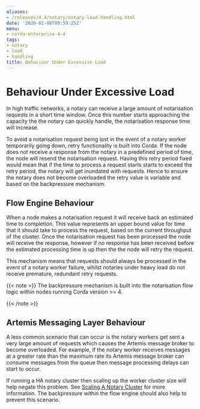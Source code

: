 ```yaml
---
aliases:
- /releases/4.4/notary/notary-load-handling.html
date: '2020-01-08T09:59:25Z'
menu:
- corda-enterprise-4-4
tags:
- notary
- load
- handling
title: Behaviour Under Excessive Load
---
```



# Behaviour Under Excessive Load

In high traffic networks, a notary can receive a large amount of notarisation requests in a short time window. Once this number starts
            approaching the capacity the the notary can quickly handle, the notarisation response time will increase.

To avoid a notarisation request being lost in the event of a notary worker temporarily going down, retry functionality is built into Corda.
            If the node does not receive a response from the notary in a predefined period of time, the node will resend the notarisation request.
            Having this retry period fixed would mean that if the time to process a request starts starts to exceed the retry period, the notary will
            get inundated with requests. Hence to ensure the notary does not become overloaded the retry value is variable and based on the backpressure
            mechanism.


## Flow Engine Behaviour

When a node makes a notarisation request it will receive back an estimated time to completion. This value represents an upper bound value
                for time that it should take to process the request, based on the current throughput of the cluster. Once the notarisation request has been
                processed the node will receive the response, however if no response has been received before the estimated processing time is up then the
                the node will retry the request.

This mechanism means that requests should always be processed in the event of a notary worker failure, whilst notaries under heavy load do
                not receive premature, redundant retry requests.


{{< note >}}
The backpressure mechanism is built into the notarisation flow logic within nodes running Corda version >= 4.

{{< /note >}}

## Artemis Messaging Layer Behaviour

A less common scenario that can occur is the notary workers get sent a very large amount of requests which causes the Artemis message broker
                to become overloaded. For example, if the notary worker receives messages at a greater rate than the maximum rate its Artemis message broker
                can consume messages from the queue then message processing delays can start to occur.

If running a HA notary cluster then scaling up the worker cluster size will help negate this problem. See [Scaling A Notary Cluster](scaling-a-notary-cluster.md)
                for more information. The backpressure within the flow engine should also help to prevent this scenario.



